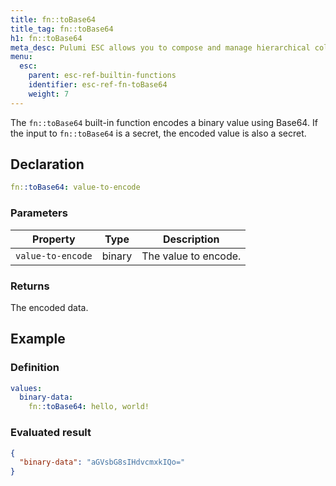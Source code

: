 ```yaml
---
title: fn::toBase64
title_tag: fn::toBase64
h1: fn::toBase64
meta_desc: Pulumi ESC allows you to compose and manage hierarchical collections of configuration and secrets and consume them in various ways.
menu:
  esc:
    parent: esc-ref-builtin-functions
    identifier: esc-ref-fn-toBase64
    weight: 7
---
```


The `fn::toBase64` built-in function encodes a binary value using Base64. If the input to `fn::toBase64` is a secret, the encoded value is also a secret.

## Declaration

```yaml
fn::toBase64: value-to-encode
```

### Parameters

| Property          | Type   | Description                                                       |
|-------------------|--------|-------------------------------------------------------------------|
| `value-to-encode` | binary | The value to encode.

### Returns

The encoded data.

## Example

### Definition

```yaml
values:
  binary-data:
    fn::toBase64: hello, world!
```

### Evaluated result

```json
{
  "binary-data": "aGVsbG8sIHdvcmxkIQo="
}
```
